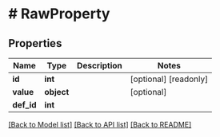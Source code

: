 # # RawProperty

## Properties

Name | Type | Description | Notes
------------ | ------------- | ------------- | -------------
**id** | **int** |  | [optional] [readonly]
**value** | **object** |  | [optional]
**def_id** | **int** |  |

[[Back to Model list]](../../README.md#models) [[Back to API list]](../../README.md#endpoints) [[Back to README]](../../README.md)
